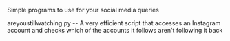 Simple programs to use for your social media queries

areyoustillwatching.py -- A very efficient script that accesses an Instagram account and checks which of the accounts it follows aren't following it back
